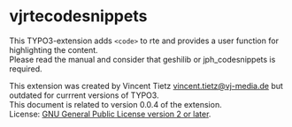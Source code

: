 # vjrtecodesnippets
This TYPO3-extension adds `<code>` to rte and provides a user function for highlighting the content.  
Please read the manual and consider that geshilib or jph_codesnippets is required.  

This extension was created by Vincent Tietz <vincent.tietz@vj-media.de> but outdated for currrent versions of TYPO3.  
This document is related to version 0.0.4 of the extension.  
License:  [GNU General Public License version 2 or later](http://www.gnu.org/copyleft/gpl.html).  
